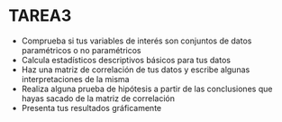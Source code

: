 # TAREA3
- Comprueba si tus variables de interés son conjuntos de datos paramétricos o no paramétricos
- Calcula estadísticos descriptivos básicos para tus datos
- Haz una matriz de correlación de tus datos y escribe algunas interpretaciones de la misma
- Realiza alguna prueba de hipótesis a partir de las conclusiones que hayas sacado de la matriz de correlación
- Presenta tus resultados gráficamente